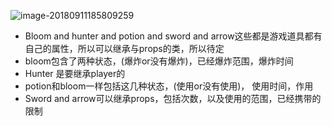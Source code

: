 ![image-20180911185809259](/var/folders/1z/7dj2n4k93g73jj5f_8nxggdw0000gn/T/abnerworks.Typora/image-20180911185809259.png)

- Bloom and hunter and potion and sword and arrow这些都是游戏道具都有自己的属性，所以可以继承与props的类，所以待定
- bloom包含了两种状态，(爆炸or没有爆炸)，已经爆炸范围，爆炸时间
- Hunter 是要继承player的
- potion和bloom一样包括这几种状态，(使用or没有使用)， 使用时间，作用
- Sword and arrow可以继承props，包括次数，以及使用的范围，已经携带的限制
